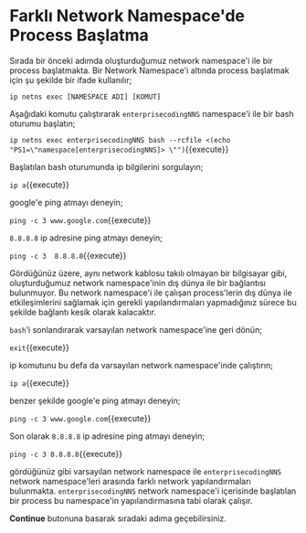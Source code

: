 # Farklı Network Namespace'de Process Başlatma

Sırada bir önceki adımda oluşturduğumuz network namespace'i ile bir process başlatmakta. Bir Network Namespace'i altında process başlatmak için şu şekilde bir ifade kullanılır;

`ip netns exec [NAMESPACE ADI] [KOMUT]`

Aşağıdaki komutu çalıştırarak `enterprisecodingNNS` namespace'i ile bir bash oturumu başlatın;

`ip netns exec enterprisecodingNNS bash --rcfile <(echo "PS1=\"namespace[enterprisecodingNNS]> \"")`{{execute}}

Başlatılan bash oturumunda ip bilgilerini sorgulayın;

`ip a`{{execute}}

google'e ping atmayı deneyin;

`ping -c 3 www.google.com`{{execute}}

`8.8.8.8` ip adresine ping atmayı deneyin;

`ping -c 3  8.8.8.8`{{execute}}

Gördüğünüz üzere, aynı network kablosu takılı olmayan bir bilgisayar gibi, oluşturduğumuz network namespace'inin dış dünya ile bir bağlantısı bulunmuyor. Bu network namespace'i ile çalışan process'lerin dış dünya ile etkileşimlerini sağlamak için gerekli yapılandırmaları yapmadığınız sürece bu şekilde bağlantı kesik olarak kalacaktır.

`bash`'i sonlandırarak varsayılan network namespace'ine geri dönün;

`exit`{{execute}}

ip komutunu bu defa da varsayılan network namespace'inde çalıştırın;

`ip a`{{execute}}

benzer şekilde google'e ping atmayı deneyin;

`ping -c 3 www.google.com`{{execute}}

Son olarak `8.8.8.8` ip adresine ping atmayı deneyin;

`ping -c 3 8.8.8.8`{{execute}}

gördüğünüz gibi varsayılan network namespace ile `enterprisecodingNNS` network namespace'leri arasında farklı network yapılandırmaları bulunmakta. `enterprisecodingNNS` network namespace'i içerisinde başlatılan bir process bu namespace'in yapılandırmasına tabi olarak çalışır.

**Continue** butonuna basarak sıradaki adıma geçebilirsiniz.
